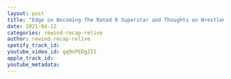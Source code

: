 ```yaml
---
layout: post
title: "Edge on Becoming The Rated R Superstar and Thoughts on Wrestlemania"
date: 2021-04-12
categories: rewind-recap-relive
author: rewind-recap-relive
spotify_track_id: 
youtube_video_id: gq9nPEDgZII
apple_track_id: 
youtube_metadata: 
---
```

